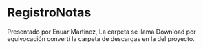 # RegistroNotas
Presentado por Enuar Martinez, La carpeta se llama Download por equivocación convertí la carpeta de descargas en la del proyecto.
